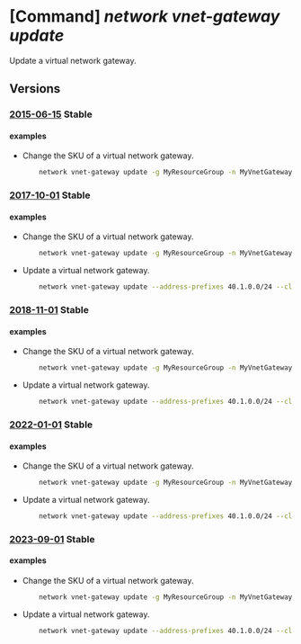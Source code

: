 # [Command] _network vnet-gateway update_

Update a virtual network gateway.

## Versions

### [2015-06-15](/Resources/mgmt-plane/L3N1YnNjcmlwdGlvbnMve30vcmVzb3VyY2Vncm91cHMve30vcHJvdmlkZXJzL21pY3Jvc29mdC5uZXR3b3JrL3ZpcnR1YWxuZXR3b3JrZ2F0ZXdheXMve30=/2015-06-15.xml) **Stable**

<!-- mgmt-plane /subscriptions/{}/resourcegroups/{}/providers/microsoft.network/virtualnetworkgateways/{} 2015-06-15 -->

#### examples

- Change the SKU of a virtual network gateway.
    ```bash
        network vnet-gateway update -g MyResourceGroup -n MyVnetGateway --sku VpnGw2
    ```

### [2017-10-01](/Resources/mgmt-plane/L3N1YnNjcmlwdGlvbnMve30vcmVzb3VyY2Vncm91cHMve30vcHJvdmlkZXJzL21pY3Jvc29mdC5uZXR3b3JrL3ZpcnR1YWxuZXR3b3JrZ2F0ZXdheXMve30=/2017-10-01.xml) **Stable**

<!-- mgmt-plane /subscriptions/{}/resourcegroups/{}/providers/microsoft.network/virtualnetworkgateways/{} 2017-10-01 -->

#### examples

- Change the SKU of a virtual network gateway.
    ```bash
        network vnet-gateway update -g MyResourceGroup -n MyVnetGateway --sku VpnGw2
    ```

- Update a virtual network gateway.
    ```bash
        network vnet-gateway update --address-prefixes 40.1.0.0/24 --client-protocol IkeV2 --name MyVnetGateway --resource-group MyResourceGroup
    ```

### [2018-11-01](/Resources/mgmt-plane/L3N1YnNjcmlwdGlvbnMve30vcmVzb3VyY2Vncm91cHMve30vcHJvdmlkZXJzL21pY3Jvc29mdC5uZXR3b3JrL3ZpcnR1YWxuZXR3b3JrZ2F0ZXdheXMve30=/2018-11-01.xml) **Stable**

<!-- mgmt-plane /subscriptions/{}/resourcegroups/{}/providers/microsoft.network/virtualnetworkgateways/{} 2018-11-01 -->

#### examples

- Change the SKU of a virtual network gateway.
    ```bash
        network vnet-gateway update -g MyResourceGroup -n MyVnetGateway --sku VpnGw2
    ```

- Update a virtual network gateway.
    ```bash
        network vnet-gateway update --address-prefixes 40.1.0.0/24 --client-protocol IkeV2 --name MyVnetGateway --resource-group MyResourceGroup
    ```

### [2022-01-01](/Resources/mgmt-plane/L3N1YnNjcmlwdGlvbnMve30vcmVzb3VyY2Vncm91cHMve30vcHJvdmlkZXJzL21pY3Jvc29mdC5uZXR3b3JrL3ZpcnR1YWxuZXR3b3JrZ2F0ZXdheXMve30=/2022-01-01.xml) **Stable**

<!-- mgmt-plane /subscriptions/{}/resourcegroups/{}/providers/microsoft.network/virtualnetworkgateways/{} 2022-01-01 -->

#### examples

- Change the SKU of a virtual network gateway.
    ```bash
        network vnet-gateway update -g MyResourceGroup -n MyVnetGateway --sku VpnGw2
    ```

- Update a virtual network gateway.
    ```bash
        network vnet-gateway update --address-prefixes 40.1.0.0/24 --client-protocol IkeV2 --name MyVnetGateway --resource-group MyResourceGroup
    ```

### [2023-09-01](/Resources/mgmt-plane/L3N1YnNjcmlwdGlvbnMve30vcmVzb3VyY2Vncm91cHMve30vcHJvdmlkZXJzL21pY3Jvc29mdC5uZXR3b3JrL3ZpcnR1YWxuZXR3b3JrZ2F0ZXdheXMve30=/2023-09-01.xml) **Stable**

<!-- mgmt-plane /subscriptions/{}/resourcegroups/{}/providers/microsoft.network/virtualnetworkgateways/{} 2023-09-01 -->

#### examples

- Change the SKU of a virtual network gateway.
    ```bash
        network vnet-gateway update -g MyResourceGroup -n MyVnetGateway --sku VpnGw2
    ```

- Update a virtual network gateway.
    ```bash
        network vnet-gateway update --address-prefixes 40.1.0.0/24 --client-protocol IkeV2 --name MyVnetGateway --resource-group MyResourceGroup
    ```
